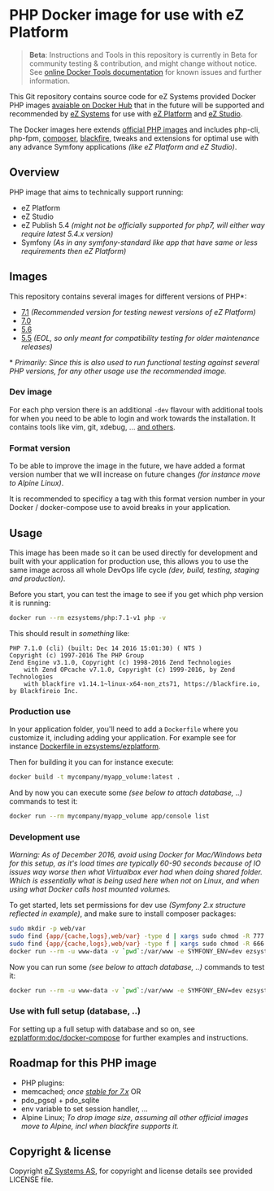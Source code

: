 # PHP Docker image for use with eZ Platform

> **Beta**: Instructions and Tools in this repository is currently in Beta for community testing & contribution, and might change without notice.
> See [online Docker Tools documentation](https://doc.ez.no/display/DEVELOPER/Docker+Tools) for known issues and further information.


This Git repository contains source code for eZ Systems provided Docker PHP images [avaiable on Docker Hub](https://hub.docker.com/r/ezsystems/php/) that in the future will be supported and recommended by [eZ Systems](http://ez.no/) for use with [eZ Platform](http://ezplatform.com/) and [eZ Studio](http://ezstudio.com/).

The Docker images here extends [official PHP images](https://hub.docker.com/_/php/) and includes php-cli, php-fpm, [composer](https://getcomposer.org/), [blackfire](https://blackfire.io/), tweaks and extensions for optimal use with any advance Symfony applications *(like eZ Platform and eZ Studio)*.


## Overview

PHP image that aims to technically support running:
- eZ Platform
- eZ Studio
- eZ Publish 5.4 *(might not be officially supported for php7, will either way require latest 5.4.x version)*
- Symfony *(As in any symfony-standard like app that have same or less requirements then eZ Platform)*

## Images

This repository contains several images for different versions of PHP\*:
- [7.1](php/Dockerfile-7.1) *(Recommended version for testing newest versions of eZ Platform)*
- [7.0](php/Dockerfile-7.0)
- [5.6](php/Dockerfile-5.6)
- [5.5](php/Dockerfile-5.5) *(EOL, so only meant for compatibility testing for older maintenance releases)*

\* *Primarily: Since this is also used to run functional testing against several PHP versions, for any other usage use the recommended image.*

### Dev image

For each php version there is an additional `-dev` flavour with additional tools for when you need to be able to login and work towards the installation. It contains tools like vim, git, xdebug, ... [and others](php/Dockerfile-dev).


### Format version

To be able to improve the image in the future, we have added a format version number that we will increase on future changes *(for instance move to Alpine Linux)*.

It is recommended to specificy a tag with this format version number in your Docker / docker-compose use to avoid breaks in your application.


## Usage

This image has been made so it can be used directly for development and built with your application for production use, this
allows you to use the same image across all whole DevOps life cycle *(dev, build, testing, staging and production)*.

Before you start, you can test the image to see if you get which php version it is running:
```bash
docker run --rm ezsystems/php:7.1-v1 php -v
```

This should result in *something* like:
```
PHP 7.1.0 (cli) (built: Dec 14 2016 15:01:30) ( NTS )
Copyright (c) 1997-2016 The PHP Group
Zend Engine v3.1.0, Copyright (c) 1998-2016 Zend Technologies
    with Zend OPcache v7.1.0, Copyright (c) 1999-2016, by Zend Technologies
    with blackfire v1.14.1~linux-x64-non_zts71, https://blackfire.io, by Blackfireio Inc.
```

### Production use

In your application folder, you'll need to add a `Dockerfile` where you customize it, including adding your application.
For example see for instance [Dockerfile in ezsystems/ezplatform](https://github.com/ezsystems/ezplatform/blob/master/Dockerfile).


Then for building it you can for instance execute:
```bash
docker build -t mycompany/myapp_volume:latest .
```

And by now you can execute some *(see below to attach database, ..)* commands to test it:
```bash
docker run --rm mycompany/myapp_volume app/console list
```

### Development use

*Warning: As of December 2016, avoid using Docker for Mac/Windows beta for this setup, as it's load times are typically 60-90 seconds because of IO issues way worse then what Virtualbox ever had when doing shared folder. Which is essentially what is being used here when not on Linux, and when using what Docker calls host mounted volumes.*

To get started, lets set permissions for dev use _(Symfony 2.x structure reflected in example)_, and make sure to install composer packages:
```bash
sudo mkdir -p web/var
sudo find {app/{cache,logs},web/var} -type d | xargs sudo chmod -R 777
sudo find {app/{cache,logs},web/var} -type f | xargs sudo chmod -R 666
docker run --rm -u www-data -v `pwd`:/var/www -e SYMFONY_ENV=dev ezsystems/php:7.0-v0 composer install --no-progress --no-interaction --prefer-dist
```


Now you can run some *(see below to attach database, ..)* commands to test it:
```bash
docker run --rm -u www-data -v `pwd`:/var/www -e SYMFONY_ENV=dev ezsystems/php:7.0-v0 app/console list
```


### Use with full setup (database, ..)

For setting up a full setup with database and so on, see [ezplatform:doc/docker-compose](https://github.com/ezsystems/ezplatform/tree/master/doc/docker-compose) for further examples and instructions.


## Roadmap for this PHP image

- PHP plugins:
 - memcached; *once [stable for 7.x](https://github.com/php-memcached-dev/php-memcached/releases)* OR
 - pdo_pgsql + pdo_sqlite
- env variable to set session handler, ...
- Alpine Linux; *To drop image size, assuming all other official images move to Alpine, incl when blackfire supports it.*

## Copyright & license
Copyright [eZ Systems AS](http://ez.no/), for copyright and license details see provided LICENSE file.
